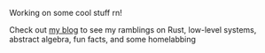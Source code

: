Working on some cool stuff rn! 

Check out [my blog](https://www.jackchampagne.com/) to see my ramblings on Rust, low-level systems, abstract algebra, fun facts, and some homelabbing 
